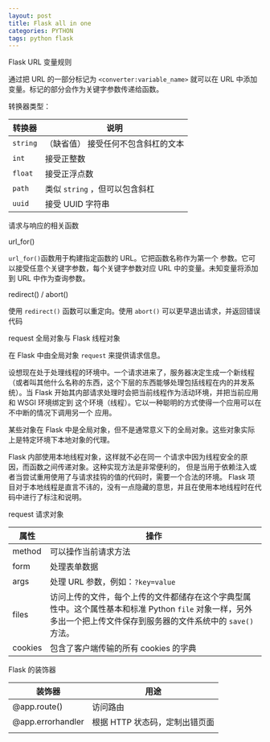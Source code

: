 ```yaml
---
layout: post
title: Flask all in one
categories: PYTHON
tags: python flask
---
```


Flask URL 变量规则

通过把 URL 的一部分标记为 `<converter:variable_name>` 就可以在 URL 中添加变量。标记的部分会作为关键字参数传递给函数。

转换器类型：

| 转换器   | 说明                                |
| -------- | ----------------------------------- |
| `string` | （缺省值） 接受任何不包含斜杠的文本 |
| `int`    | 接受正整数                          |
| `float`  | 接受正浮点数                        |
| `path`   | 类似 `string` ，但可以包含斜杠      |
| `uuid`   | 接受 UUID 字符串                    |

请求与响应的相关函数

url_for()

`url_for()`函数用于构建指定函数的 URL。它把函数名称作为第一个 参数。它可以接受任意个关键字参数，每个关键字参数对应 URL 中的变量。未知变量将添加到 URL 中作为查询参数。

redirect() / abort()

使用 `redirect()` 函数可以重定向。使用 `abort()` 可以更早退出请求，并返回错误代码

request 全局对象与 Flask 线程对象

在 Flask 中由全局对象 `request` 来提供请求信息。

设想现在处于处理线程的环境中。一个请求进来了，服务器决定生成一个新线程（或者叫其他什么名称的东西，这个下层的东西能够处理包括线程在内的并发系统）。当 Flask 开始其内部请求处理时会把当前线程作为活动环境，并把当前应用和 WSGI 环境绑定到 这个环境（线程）。它以一种聪明的方式使得一个应用可以在不中断的情况下调用另一个 应用。

某些对象在 Flask 中是全局对象，但不是通常意义下的全局对象。这些对象实际上是特定环境下本地对象的代理。

Flask 内部使用本地线程对象，这样就不必在同一 个请求中因为线程安全的原因，而函数之间传递对象。这种实现方法是非常便利的， 但是当用于依赖注入或者当尝试重用使用了与请求挂钩的值的代码时，需要一个合法的环境。 Flask 项目对于本地线程是直言不讳的，没有一点隐藏的意思，并且在使用本地线程时在代码中进行了标注和说明。

request 请求对象

| 属性    | 操作                                                         |
| ------- | ------------------------------------------------------------ |
| method  | 可以操作当前请求方法                                         |
| form    | 处理表单数据                                                 |
| args    | 处理 URL 参数，例如：`?key=value`                            |
| files   | 访问上传的文件，每个上传的文件都储存在这个字典型属性中。这个属性基本和标准 Python `file` 对象一样，另外多出一个把上传文件保存到服务器的文件系统中的 `save()` 方法。 |
| cookies | 包含了客户端传输的所有 cookies 的字典                        |

Flask 的装饰器

| 装饰器            | 用途                           |
| ----------------- | ------------------------------ |
| @app.route()      | 访问路由                       |
| @app.errorhandler | 根据 HTTP 状态码，定制出错页面 |
|                   |                                |




